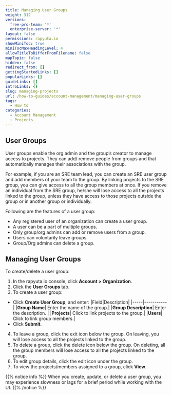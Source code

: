 ```yaml
---
title: Managing User Groups
weight: 312
versions:
  free-pro-team: '*'
  enterprise-server: '*'
layout: false
permissions: rapyuta.io
showMiniToc: true
miniTocMaxHeadingLevel: 4
allowTitleToDifferFromFilename: false
mapTopic: false
hidden: false
redirect_from: []
gettingStartedLinks: []
popularLinks: []
guideLinks: []
introLinks: {}
slug: managing-projects
url: /how-to-guides/account-management/managing-user-groups
tags:
  - How to
categories:
  - Account Management
  - Projects
---
```


## User Groups

User groups enable the org admin and the group’s creator to manage access to projects. They can add/ remove people from groups and that automatically manages their associations with the group.  

For example, if you are an SRE team lead, you can create an SRE user group and add members of your team to the group. By linking projects to the SRE group, you can give access to all the group members at once. If you remove an individual from the SRE group, he/she will lose access to all the projects linked to the group, unless they have access to those projects outside the group or in another group or individually.

Following are the features of a user group:

* Any registered user of an organization can create a user group.
* A user can be a part of multiple groups.
* Only group/org admins can add or remove users from a group.
* Users can voluntarily leave groups.
* Group/Org admins can delete a group.

## Managing User Groups

To create/delete a user group:

1. In the rapyuta.io console, click **Account > Organization**. 
2. Click the **User Groups** tab.
3. To create a user group:
  * Click **Create User Group**, and enter:
    |Field|Description|
    |-----|-----------|
    |**Group Name**| Enter the name of the group.|
    |**Group Description**| Enter the description. |
    |**Projects**| Click to link projects to the group.|
    |**Users**| Click to link group members.|
  * Click **Submit**.
4. To leave a group, click the exit icon below the group. On leaving, you will lose access to all the projects linked to the group. 
5. To delete a group, click the delete icon below the group. On deleting, all the group members will lose access to all the projects linked to the group.
6. To edit group details, click the edit icon under the group.
7. To view the projects/members assigned to a group, click **View**.

{{% notice info %}}
When you create, update, or delete a user group, you may experience slowness or lags for a brief period while working with the UI.
{{% /notice %}}










